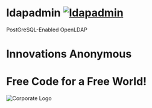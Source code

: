 # ldapadmin [![ldapadmin](https://github.com/InnovAnon-Inc/ldapadmin/actions/workflows/pkgrel.yml/badge.svg)](https://github.com/InnovAnon-Inc/ldapadmin/actions/workflows/pkgrel.yml)
PostGreSQL-Enabled OpenLDAP

# Innovations Anonymous
Free Code for a Free World!
==========
![Corporate Logo](https://innovanon-inc.github.io/assets/images/logo.gif)


